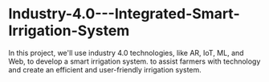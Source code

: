 # Industry-4.0---Integrated-Smart-Irrigation-System
In this project, we'll use industry 4.0 technologies, like AR, IoT, ML, and Web, to develop a smart irrigation system. to assist farmers with technology and create an efficient and user-friendly irrigation system.